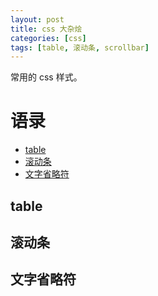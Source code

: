 ```yaml
---
layout: post
title: css 大杂烩
categories: [css]
tags: [table, 滚动条, scrollbar]
---
```


常用的 css 样式。

# 语录

+ [table](#table)
+ [滚动条](#滚动条)
+ [文字省略符](#文字省略符)




## table







## 滚动条






## 文字省略符